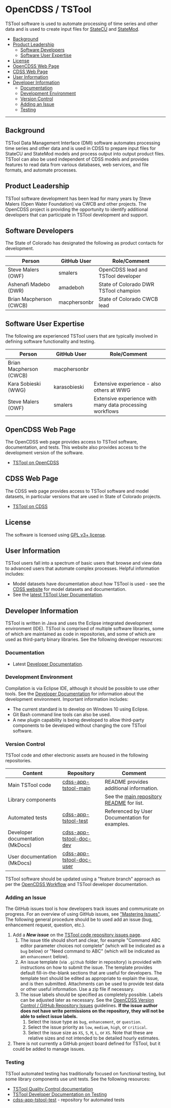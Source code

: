 # OpenCDSS / TSTool #

TSTool software is used to automate processing of time series and other data
and is used to create input files for
[StateCU](http://opencdss.state.co.us/opencdss/statecu/statecu/) and
[StateMod](http://opencdss.state.co.us/opencdss/statemod/statemod/).

* [Background](#background)
* [Product Leadership](#product-leadership)
	+ [Software Developers](#software-developers)
	+ [Software User Expertise](#software-user-expertise)
* [License](#license)
* [OpenCDSS Web Page](#opencdss-web-page)
* [CDSS Web Page](#cdss-web-page)
* [User Information](#user-information)
* [Developer Information](#developer-information)
	+ [Documentation](#documentation)
	+ [Development Environment](#development-environment)
	+ [Version Control](#version-control)
	+ [Adding an Issue](#adding-an-issue)
	+ [Testing](#testing)

------------------

## Background ##

TSTool Data Management Interface (DMI) software automates processing time series and other data
and is used in CDSS to prepare input files for StateCU and StateMod models
and process output into output product files.
TSTool can also be used independent of CDSS models and provides features to read data from
various databases, web services, and file formats, and automate processes.

## Product Leadership ##

TSTool software development has been lead for many years by Steve Malers (Open Water Foundation) via CWCB and other projects.
The OpenCDSS project is providing the opportunity to identify additional developers that can
participate in TSTool development and support.

## Software Developers ##

The State of Colorado has designated the following as product contacts for development.

|**Person**             |**GitHub User**|**Role/Comment**|
|-----------------------|---------------|--------------------------------------------------------------------------------|
|Steve Malers (OWF)     |smalers        |OpenCDSS lead and TSTool developer                                              | 
|Ashenafi Madebo (DWR)  |amadeboh       |State of Colorado DWR TSTool champion                                           |
|Brian Macpherson (CWCB)|macphersonbr   |State of Colorado CWCB lead                                                     |

## Software User Expertise ##

The following are experienced TSTool users that are typically involved in defining software functionality and testing.

|**Person**              |**GitHub User**|**Role/Comment**|
|------------------------|---------------|--------------------------------------------------------------------------------|
|Brian Macpherson (CWCB) |macphersonbr   |                                                                                |
|Kara Sobieski (WWG)     |karasobieski   |Extensive experience - also others at WWG                                       |
|Steve Malers (OWF)      |smalers        |Extensive experience with many data processing workflows                        |

## OpenCDSS Web Page ##

The OpenCDSS web page provides access to TSTool software, documentation, and tests.
This website also provides access to the development version of the software.

* [TSTool on OpenCDSS](http://opencdss.state.co.us/tstool/)

## CDSS Web Page ##

The CDSS web page provides access to TSTool software and model datasets,
in particular versions that are used in State of Colorado projects.

* [TSTool on CDSS](https://www.colorado.gov/pacific/cdss/tstool)

## License ##

The software is licensed using [GPL v3+ license](https://github.com/OpenCDSS/cdss-app-tstool-main/blob/master/LICENSE.md).

## User Information ##

TSTool users fall into a spectrum of basic users that browse and view data to advanced users that automate complex processes.
Helpful information includes:

* Model datasets have documentation about how TSTool is used - see the
[CDSS website](https://www.colorado.gov/pacific/cdss) for model datasets and documentation.
* See the [latest TSTool User Documentation](http://opencdss.state.co.us/tstool/latest/doc-user).

## Developer Information ##

TSTool is written in Java and uses the Eclipse integrated development environment (IDE).
TSTool is comprised of multiple software libraries, some of which are maintained as code in repositories,
and some of which are used as third-party binary libraries.
See the following developer resources:

### Documentation ###

* Latest [Developer Documentation](http://opencdss.state.co.us/tstool/latest/doc-dev/).

### Development Environment ###

Compilation is via Eclipse IDE, although it should be possible to use other tools.
See the [Developer Documentation](http://opencdss.state.co.us/tstool/latest/doc-dev/)
for information about the development environment.
Important information includes:

* The current standard is to develop on Windows 10 using Eclipse.
* Git Bash command line tools can also be used.
* A new plugin capability is being developed to allow third-party components to be developed
without changing the core TSTool software.

### Version Control ###

TSTool code and other electronic assets are housed in the following repositories.

|**Content**                     |**Repository**|**Comment**|
|--------------------------------|--------------|-----------|
|Main TSTool code                |[cdss-app-tstool-main](https://github.com/OpenCDSS/cdss-app-tstool-main)|README provides additional information.|
|Library components              ||See the [main repository README](https://github.com/OpenCDSS/cdss-app-tstool-main) for list.|
|Automated tests                 |[cdss-app-tstool-test](https://github.com/OpenCDSS/cdss-app-tstool-test)|Referenced by User Documentation for examples.|
|Developer documentation (MkDocs)|[cdss-app-tstool-doc-dev](https://github.com/OpenCDSS/cdss-app-tstool-doc-dev)||
|User documentation (MkDocs)     |[cdss-app-tstool-doc-user](https://github.com/OpenCDSS/cdss-app-tstool-doc-user)||

TSTool software should be updated using a "feature branch" approach as per the [OpenCDSS Workflow](../workflow/workflow.md)
and TSTool developer documentation.

### Adding an Issue ###

The GitHub issues tool is how developers track issues and communicate on progress.
For an overview of using GitHub issues, see ["Mastering Issues"](https://guides.github.com/features/issues/).
The following general procedure should be to used add an issue (bug, enhancement request, question, etc.).

1. Add a ***New issue*** on the [TSTool code repository issues page](https://github.com/OpenCDSS/cdss-app-tstool-main/issues).
	1. The issue title should short and clear, for example "Command ABC editor parameter choices not complete"
	(which will be indicated as a `bug` below) or
	"Need command to ABC" (which will be indicated as an `enhancement` below).
	2. An issue template (via `.github` folder in repository) is provided with instructions on how to submit the issue.
	The template provides default fill-in-the-blank sections that are useful for developers.
	The template text should be edited as appropriate to explain the issue, and is then submitted.
	Attachments can be used to provide test data or other useful information.  Use a zip file if necessary.
	3. The issue labels should be specified as completely possible.
	Labels can be adjusted later as necessary.
	See the [OpenCDSS Version Control / GitHub Repository Issues](../version-control/version-control.md#github-repository-issues) guidelines.
	**If the issue author does not have write permissions on the repository, they will not be able to select issue labels.**
		1. Select the issue type as `bug`, `enhancement`, or `question`.
		2. Select the issue priority as `low`, `medium`, `high`, or `critical`.
		3. Select the issue size as `XS`, `S`, `M`, `L`, or `XS`.
		Note that these are relative sizes and not intended to be detailed hourly estimates.
2. There is not currently a GitHub project board defined for TSTool, but it could be added to manage issues.

### Testing ###

TSTool automated testing has traditionally focused on functional testing, but some library components
use unit tests.  See the following resources:

* [TSTool Quality Control documentation](http://opencdss.state.co.us/tstool/latest/doc-user/quality-control/quality-control/)
* [TSTool Developer Documentation on Testing](http://opencdss.state.co.us/tstool/latest/doc-dev/dev-tasks/testing/testing/)
* [cdss-app-tstool-test](https://github.com/OpenCDSS/cdss-app-tstool-test) - repository for automated tests
